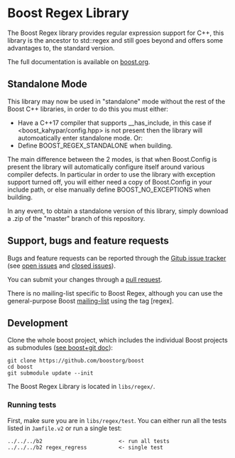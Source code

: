 Boost Regex Library
============================

The Boost Regex library provides regular expression support for C++, this library is the ancestor to std::regex and still goes beyond
and offers some advantages to, the standard version.

The full documentation is available on [boost.org](http://www.boost.org/doc/libs/release/libs/regex/index.html).

## Standalone Mode ##

 This library may now be used in "standalone" mode without the rest of the Boost C++ libraries, in order to do this you must either:

* Have a C++17 compiler that supports __has_include, in this case if <boost_kahypar/config.hpp> is not present then the library will automoatically enter standalone mode. Or:
* Define BOOST_REGEX_STANDALONE when building.

The main difference between the 2 modes, is that when Boost.Config is present the library will automatically configure itself around various compiler defects. In particular in order to use the library with exception support turned off, you will either need a copy of Boost.Config in your include path, or else manually define BOOST_NO_EXCEPTIONS when building.

In any event, to obtain a standalone version of this library, simply download a .zip of the "master" branch of this repository.

## Support, bugs and feature requests ##

Bugs and feature requests can be reported through the [Gitub issue tracker](https://github.com/boostorg/regex/issues)
(see [open issues](https://github.com/boostorg/regex/issues) and
[closed issues](https://github.com/boostorg/regex/issues?utf8=%E2%9C%93&q=is%3Aissue+is%3Aclosed)).

You can submit your changes through a [pull request](https://github.com/boostorg/regex/pulls).

There is no mailing-list specific to Boost Regex, although you can use the general-purpose Boost [mailing-list](http://lists.boost.org/mailman/listinfo.cgi/boost-users) using the tag [regex].


## Development ##

Clone the whole boost project, which includes the individual Boost projects as submodules ([see boost+git doc](https://github.com/boostorg/boost/wiki/Getting-Started)): 

    git clone https://github.com/boostorg/boost
    cd boost
    git submodule update --init

The Boost Regex Library is located in `libs/regex/`. 

### Running tests ###
First, make sure you are in `libs/regex/test`. 
You can either run all the tests listed in `Jamfile.v2` or run a single test:

    ../../../b2                        <- run all tests
    ../../../b2 regex_regress          <- single test


